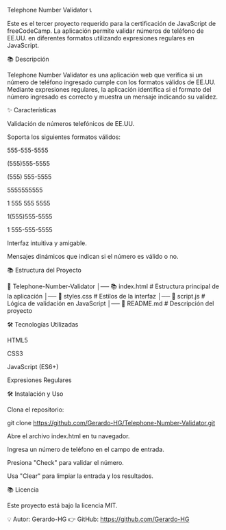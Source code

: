 Telephone Number Validator 📞

Este es el tercer proyecto requerido para la certificación de JavaScript de freeCodeCamp. La aplicación permite validar números de teléfono de EE.UU. en diferentes formatos utilizando expresiones regulares en JavaScript.

📚 Descripción

Telephone Number Validator es una aplicación web que verifica si un número de teléfono ingresado cumple con los formatos válidos de EE.UU. Mediante expresiones regulares, la aplicación identifica si el formato del número ingresado es correcto y muestra un mensaje indicando su validez.

✨ Características

Validación de números telefónicos de EE.UU.

Soporta los siguientes formatos válidos:

555-555-5555

(555)555-5555

(555) 555-5555

5555555555

1 555 555 5555

1(555)555-5555

1 555-555-5555

Interfaz intuitiva y amigable.

Mensajes dinámicos que indican si el número es válido o no.

📚 Estructura del Proyecto

📁 Telephone-Number-Validator
│── 📚 index.html      # Estructura principal de la aplicación
│── 🎨 styles.css      # Estilos de la interfaz
│── 📝 script.js       # Lógica de validación en JavaScript
│── 📝 README.md       # Descripción del proyecto

🛠️ Tecnologías Utilizadas

HTML5

CSS3

JavaScript (ES6+)

Expresiones Regulares

🛠️ Instalación y Uso

Clona el repositorio:

git clone https://github.com/Gerardo-HG/Telephone-Number-Validator.git

Abre el archivo index.html en tu navegador.

Ingresa un número de teléfono en el campo de entrada.

Presiona "Check" para validar el número.

Usa "Clear" para limpiar la entrada y los resultados.

📚 Licencia

Este proyecto está bajo la licencia MIT.

💡 Autor: Gerardo-HG 👉 GitHub: https://github.com/Gerardo-HG
